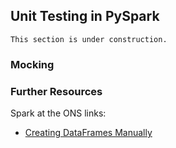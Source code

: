 ## Unit Testing in PySpark

```{warning}
This section is under construction.
```

### Mocking

### Further Resources

Spark at the ONS links:
- [Creating DataFrames Manually](../spark-overview/creating-dataframes.md)